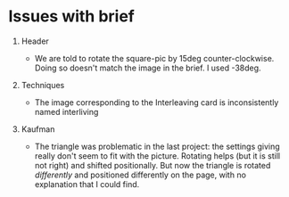 <!-- Notes for project 2 -->

# Issues with brief
1. Header
    - We are told to rotate the square-pic by 15deg counter-clockwise.  Doing so doesn't match the image in the brief.  I used -38deg.

2. Techniques
    - The image corresponding to the Interleaving card is inconsistently named interliving

3. Kaufman

    - The triangle was problematic in the last project:  the settings giving really don't seem to fit with the picture.  Rotating helps (but it is still not right) and shifted positionally.   But now the triangle is rotated _differently_ and positioned differently on the page, with no explanation that I could find.